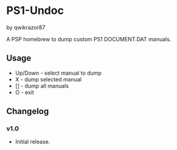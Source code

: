 # PS1-Undoc
by qwikrazor87

A PSP homebrew to dump custom PS1 DOCUMENT.DAT manuals.

## Usage
- Up/Down - select manual to dump
- X - dump selected manual
- [] - dump all manuals
- O - exit

## Changelog
### v1.0
- Initial release.

